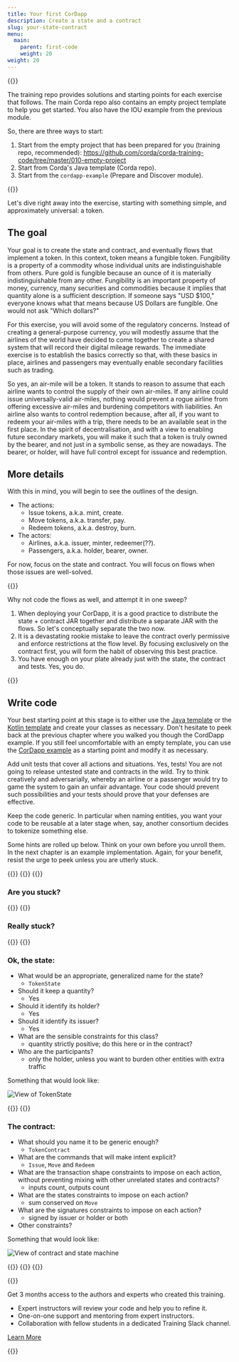 ```yaml
---
title: Your first CorDapp
description: Create a state and a contract
slug: your-state-contract
menu:
  main:
    parent: first-code
    weight: 20
weight: 20
---
```



{{<ExpansionPanel title="Code">}}

The training repo provides solutions and starting points for each exercise that follows. The main Corda repo also contains an empty project template to help you get started. You also have the IOU example from the previous module.

So, there are three ways to start:

1. Start from the empty project that has been prepared for you (training repo, recommended): https://github.com/corda/corda-training-code/tree/master/010-empty-project
2. Start from Corda's Java template (Corda repo).
3. Start from the `cordapp-example` (Prepare and Discover module).

{{</ExpansionPanel>}}

Let's dive right away into the exercise, starting with something simple, and approximately universal: a token.

## The goal

Your goal is to create the state and contract, and eventually flows that implement a token. In this context, token means a fungible token. Fungibility is a property of a commodity whose individual units are indistinguishable from others. Pure gold is fungible because an ounce of it is materially indistinguishable from any other. Fungibility is an important property of money, currency, many securities and commodities because it implies that quantity alone is a sufficient description. If someone says "USD $100," everyone knows what that means because US Dollars are fungible. One would not ask "Which dollars?"

For this exercise, you will avoid some of the regulatory concerns. Instead of creating a general-purpose currency, you will modestly assume that the airlines of the world have decided to come together to create a shared system that will record their digital mileage rewards. The immediate exercise is to establish the basics correctly so that, with these basics in place, airlines and passengers may eventually enable secondary facilities such as trading.

So yes, an air-mile will be a token. It stands to reason to assume that each airline wants to control the supply of their own air-miles. If any airline could issue universally-valid air-miles, nothing would prevent a rogue airline from offering excessive air-miles and burdening competitors with liabilities. An airline also wants to control redemption because, after all, if you want to redeem your air-miles with a trip, there needs to be an available seat in the first place. In the spirit of decentralisation, and with a view to enabling future secondary markets, you will make it such that a token is truly owned by the bearer, and not just in a symbolic sense, as they are nowadays. The bearer, or holder, will have full control except for issuance and redemption.

## More details

With this in mind, you will begin to see the outlines of the design.

* The actions:
    * Issue tokens, a.k.a. mint, create.
    * Move tokens, a.k.a. transfer, pay.
    * Redeem tokens, a.k.a. destroy, burn.
* The actors:
    * Airlines, a.k.a. issuer, minter, redeemer(??).
    * Passengers, a.k.a. holder, bearer, owner.

For now, focus on the state and contract. You will focus on flows when those issues are well-solved.

{{<HighlightBox type="tip">}}

Why not code the flows as well, and attempt it in one sweep?

1. When deploying your CorDapp, it is a good practice to distribute the state&nbsp;+ contract JAR together and distribute a separate JAR with the flows. So let's conceptually separate the two now.
2. It is a devastating rookie mistake to leave the contract overly permissive and enforce restrictions at the flow level. By focusing exclusively on the contract first, you will form the habit of observing this best practice.
3. You have enough on your plate already just with the state, the contract and tests. Yes, you do.

{{</HighlightBox>}}

## Write code

Your best starting point at this stage is to either use the [Java template](https://github.com/corda/cordapp-template-java) or the [Kotlin template](https://github.com/corda/cordapp-template-kotlin) and create your classes as necessary. Don't hesitate to peek back at the previous chapter where you walked you though the CordDapp example. If you still feel uncomfortable with an empty template, you can use the [CorDapp example](https://github.com/corda/samples-java/tree/master/Basic/cordapp-example) as a starting point and modify it as necessary.

Add unit tests that cover all actions and situations. Yes, tests! You are not going to release untested state and contracts in the wild. Try to think creatively and adversarially, whereby an airline or a passenger would try to game the system to gain an unfair advantage. Your code should prevent such possibilities and your tests should prove that your defenses are effective.

Keep the code generic. In particular when naming entities, you want your code to be reusable at a later stage when, say, another consortium decides to tokenize something else.

Some hints are rolled up below. Think on your own before you unroll them. In the next chapter is an example implementation. Again, for your benefit, resist the urge to peek unless you are utterly stuck.

{{<ExpansionPanel title="Some hints, a.k.a. spoilers, think on your own first">}}
{{<ExpansionPanelList>}}
{{<ExpansionPanelListItem number="0a">}}

### Are you stuck?

{{</ExpansionPanelListItem>}}
{{<ExpansionPanelListItem number="0b">}}

### Really stuck?

{{</ExpansionPanelListItem>}}
{{<ExpansionPanelListItem number="1">}}

### Ok, the state:

* What would be an appropriate, generalized name for the state?
    * `TokenState`
* Should it keep a quantity?
    * Yes
* Should it identify its holder?
    * Yes
* Should it identify its issuer?
    * Yes
* What are the sensible constraints for this class?
    * quantity strictly positive; do this here or in the contract?
* Who are the participants?
    * only the holder, unless you want to burden other entities with extra traffic

Something that would look like:

![View of TokenState](/first-code/cdl_tokenstate.png)

{{</ExpansionPanelListItem>}}
{{<ExpansionPanelListItem number="2">}}

### The contract:

* What should you name it to be generic enough?
    * `TokenContract`
* What are the commands that will make intent explicit?
    * `Issue`, `Move` and `Redeem`
* What are the transaction shape constraints to impose on each action, without preventing mixing  with other unrelated states and contracts?
    * inputs count, outputs count
* What are the states constraints to impose on each action?
    * sum conserved on `Move`
* What are the signatures constraints to impose on each action?
    * signed by issuer or holder or both
* Other constraints?

Something that would look like:

![View of contract and state machine](/first-code/cdl_tokenstate_machine_view.png)

{{</ExpansionPanelListItem>}}
{{</ExpansionPanelList>}}
{{</ExpansionPanel>}}

{{<HighlightBox type="support">}}

Get 3 months access to the authors and experts who created this training.

* Expert instructors will review your code and help you to refine it.
* One-on-one support and mentoring from expert instructors.
* Collaboration with fellow students in a dedicated Training Slack channel.

<div class="cta-wrapper">
<a href="/in-closing/get-paid-support/" class="cta-button">Learn More</a>
</div>

{{</HighlightBox>}}
